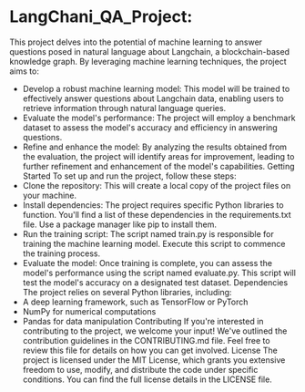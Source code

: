 # LangChani_QA_Project:

This project delves into the potential of machine learning to answer questions posed in natural language about Langchain, a blockchain-based knowledge graph. By leveraging machine learning techniques, the project aims to:
 * Develop a robust machine learning model: This model will be trained to effectively answer questions about Langchain data, enabling users to retrieve information through natural language queries.
 * Evaluate the model's performance: The project will employ a benchmark dataset to assess the model's accuracy and efficiency in answering questions.
 * Refine and enhance the model: By analyzing the results obtained from the evaluation, the project will identify areas for improvement, leading to further refinement and enhancement of the model's capabilities.
Getting Started
To set up and run the project, follow these steps:
 * Clone the repository: This will create a local copy of the project files on your machine.
 * Install dependencies: The project requires specific Python libraries to function. You'll find a list of these dependencies in the requirements.txt file. Use a package manager like pip to install them.
 * Run the training script: The script named train.py is responsible for training the machine learning model. Execute this script to commence the training process.
 * Evaluate the model: Once training is complete, you can assess the model's performance using the script named evaluate.py. This script will test the model's accuracy on a designated test dataset.
Dependencies
The project relies on several Python libraries, including:
 * A deep learning framework, such as TensorFlow or PyTorch
 * NumPy for numerical computations
 * Pandas for data manipulation
Contributing
If you're interested in contributing to the project, we welcome your input! We've outlined the contribution guidelines in the CONTRIBUTING.md file. Feel free to review this file for details on how you can get involved.
License
The project is licensed under the MIT License, which grants you extensive freedom to use, modify, and distribute the code under specific conditions. You can find the full license details in the LICENSE file.
